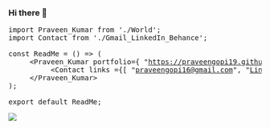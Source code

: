 ### Hi there 👋


<pre>
import Praveen_Kumar from './World';
import Contact from './Gmail_LinkedIn_Behance';

const ReadMe = () => (
     &ltPraveen_Kumar portfolio={ "<a href="https://praveengopi19.github.io" target="_blank" >https://praveengopi19.github.io</a>" }&gt
          &ltContact links ={[ "<a href="mailto:praveengopi16@gmail.com" target="_blank" >praveengopi16@gmail.com</a>", "<a href="https://www.linkedin.com/in/praveengopi19/" target="_blank">LinkedIn</a>" , "<a href="https://www.behance.net/praveengopi19" target="_blank" >Behance</a>" ]} /&gt
     &lt/Praveen_Kumar&gt
);

export default ReadMe;</pre>
![](https://komarev.com/ghpvc/?username=praveengopi19)
<!--
**praveengopi19/praveengopi19** is a ✨ _special_ ✨ repository because its `README.md` (this file) appears on your GitHub profile.

Here are some ideas to get you started:

- 🔭 I’m currently working on ...
- 🌱 I’m currently learning ...
- 👯 I’m looking to collaborate on ...
- 🤔 I’m looking for help with ...
- 💬 Ask me about ...
- 📫 How to reach me: ...
- 😄 Pronouns: ...
- ⚡ Fun fact: ...
-->
